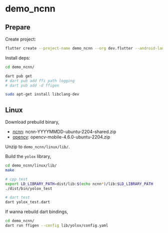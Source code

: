 # demo_ncnn

## Prepare

Create project:

```bash
flutter create --project-name demo_ncnn --org dev.flutter --android-language java --ios-language objc --platforms=android,ios,linux demo_ncnn
```

Install deps:

```bash
cd demo_ncnn/

dart pub get
# dart pub add ffi path logging
# dart pub add -d ffigen

sudo apt-get install libclang-dev
```

## Linux

Download prebuild binary,

- [ncnn](https://github.com/Tencent/ncnn/releases): ncnn-YYYYMMDD-ubuntu-2204-shared.zip
- [opencv](https://github.com/nihui/opencv-mobile): opencv-mobile-4.6.0-ubuntu-2204.zip

Unzip to `demo_ncnn/linux/lib/`.

Build the `yolox` library,

```bash
cd demo_ncnn/linux/lib/
make

# cpp test
export LD_LIBRARY_PATH=dist/lib:$(echo ncnn*)/lib:$LD_LIBRARY_PATH
./dist/bin/yolox_test

# dart test
dart yolox_test.dart
```

If wanna rebuild dart bindings,

```bash
cd demo_ncnn/
dart run ffigen --config lib/yolox/config.yaml
```
